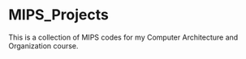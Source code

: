 # MIPS_Projects
This is a collection of MIPS codes for my Computer Architecture and Organization course.
